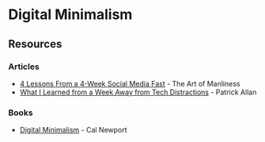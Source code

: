 # Digital Minimalism

## Resources

### Articles

* [4 Lessons From a 4-Week Social Media Fast](https://www.artofmanliness.com/articles/4-lessons-from-a-4-week-social-media-fast/) - The Art of Manliness
* [What I Learned from a Week Away from Tech Distractions](https://lifehacker.com/what-i-learned-from-a-week-away-from-tech-distractions-1697454052) - Patrick Allan

### Books

* [Digital Minimalism](https://www.calnewport.com/books/digital-minimalism/) - Cal Newport
